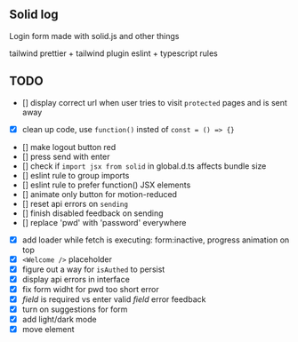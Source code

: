 ## Solid log

Login form made with solid.js and other things

tailwind
prettier + tailwind plugin
eslint + typescript rules

## TODO

-   [] display correct url when user tries to visit `protected` pages and is sent away
-   [x] clean up code, use `function()` insted of `const = () => {}`
-   [] make logout button red
-   [] press send with enter
-   [] check if `import jsx from solid` in global.d.ts affects bundle size
-   [] eslint rule to group imports
-   [] eslint rule to prefer function() JSX elements
-   [] animate only button for motion-reduced
-   [] reset api errors on `sending`
-   [] finish disabled feedback on sending
-   [] replace 'pwd' with 'password' everywhere
-   [x] add loader while fetch is executing: form:inactive, progress animation on top
-   [x] `<Welcome />` placeholder
-   [x] figure out a way for `isAuthed` to persist
-   [x] display api errors in interface
-   [x] fix form widht for pwd too short error
-   [x] _field_ is required vs enter valid _field_ error feedback
-   [x] turn on suggestions for form
-   [x] add light/dark mode
-   [x] move <Label> element
